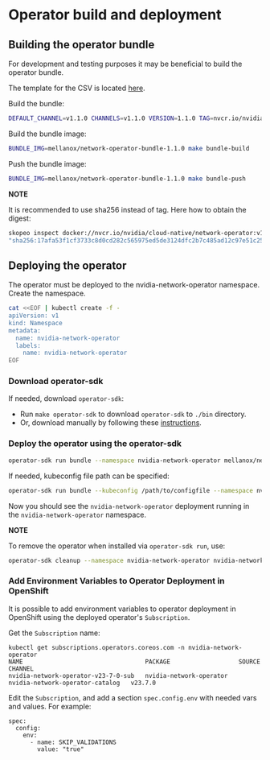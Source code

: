 # Operator build and deployment


## Building the operator bundle

For development and testing purposes it may be beneficial to build the operator bundle.

The template for the CSV is located [here](config/manifests/bases/nvidia-network-operator.clusterserviceversion.yaml).

Build the bundle:

```bash
DEFAULT_CHANNEL=v1.1.0 CHANNELS=v1.1.0 VERSION=1.1.0 TAG=nvcr.io/nvidia/cloud-native/network-operator@sha256:17afa53f1cf3733c8d0cd282c565975ed5de3124dfc2b7c485ad12c97e51c251 make bundle
```

Build the bundle image:

```bash
BUNDLE_IMG=mellanox/network-operator-bundle-1.1.0 make bundle-build
```

Push the bundle image:

```bash
BUNDLE_IMG=mellanox/network-operator-bundle-1.1.0 make bundle-push
```

**NOTE**

It is recommended to use sha256 instead of tag.
Here how to obtain the digest:

```bash
skopeo inspect docker://nvcr.io/nvidia/cloud-native/network-operator:v1.1.0 | jq .Digest
"sha256:17afa53f1cf3733c8d0cd282c565975ed5de3124dfc2b7c485ad12c97e51c251"
```

## Deploying the operator

The operator must be deployed to the nvidia-network-operator namespace. Create the namespace.

```bash
cat <<EOF | kubectl create -f -
apiVersion: v1
kind: Namespace
metadata:
  name: nvidia-network-operator
  labels:
    name: nvidia-network-operator
EOF
```

### Download operator-sdk

If needed, download `operator-sdk`:

- Run `make operator-sdk` to download `operator-sdk` to `./bin` directory.
- Or, download manually by following these [instructions](https://sdk.operatorframework.io/docs/installation/#install-from-github-release).

### Deploy the operator using the operator-sdk


```bash
operator-sdk run bundle --namespace nvidia-network-operator mellanox/network-operator-bundle-1.1.0:latest
```

If needed, kubeconfig file path can be specified:

```bash
operator-sdk run bundle --kubeconfig /path/to/configfile --namespace nvidia-network-operator mellanox/network-operator-bundle-1.1.0:latest
```

Now you should see the `nvidia-network-operator` deployment running in the
`nvidia-network-operator` namespace.

**NOTE**

To remove the operator when installed via `operator-sdk run`, use:

```bash
operator-sdk cleanup --namespace nvidia-network-operator nvidia-network-operator
```

### Add Environment Variables to Operator Deployment in OpenShift

It is possible to add environment variables to operator deployment in OpenShift
using the deployed operator's `Subscription`.

Get the `Subscription` name:

```
kubectl get subscriptions.operators.coreos.com -n nvidia-network-operator
NAME                                  PACKAGE                   SOURCE                            CHANNEL
nvidia-network-operator-v23-7-0-sub   nvidia-network-operator   nvidia-network-operator-catalog   v23.7.0
```

Edit the `Subscription`, and add a section `spec.config.env` with needed vars and values.
For example:

```
spec:
  config:
    env:
      - name: SKIP_VALIDATIONS
        value: "true"
```